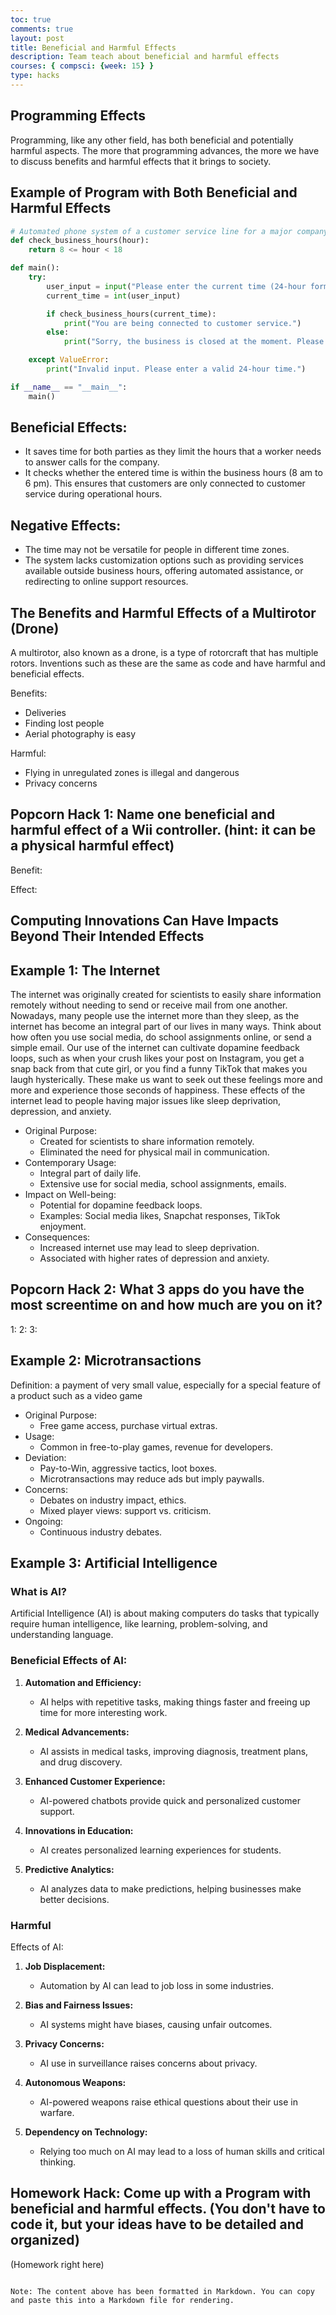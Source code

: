 ```yaml
---
toc: true
comments: true
layout: post
title: Beneficial and Harmful Effects
description: Team teach about beneficial and harmful effects
courses: { compsci: {week: 15} }
type: hacks
---
```


## Programming Effects

Programming, like any other field, has both beneficial and potentially harmful aspects. The more that programming advances, the more we have to discuss benefits and harmful effects that it brings to society.

## Example of Program with Both Beneficial and Harmful Effects

```python
# Automated phone system of a customer service line for a major company
def check_business_hours(hour):
    return 8 <= hour < 18

def main():
    try:
        user_input = input("Please enter the current time (24-hour format, e.g., 14 for 2:00 PM): ")
        current_time = int(user_input)

        if check_business_hours(current_time):
            print("You are being connected to customer service.")
        else:
            print("Sorry, the business is closed at the moment. Please call back during business hours (8 am to 6 pm).")

    except ValueError:
        print("Invalid input. Please enter a valid 24-hour time.")

if __name__ == "__main__":
    main()
```

## Beneficial Effects:
- It saves time for both parties as they limit the hours that a worker needs to answer calls for the company.
- It checks whether the entered time is within the business hours (8 am to 6 pm). This ensures that customers are only connected to customer service during operational hours.

## Negative Effects:
- The time may not be versatile for people in different time zones.
- The system lacks customization options such as providing services available outside business hours, offering automated assistance, or redirecting to online support resources.

## The Benefits and Harmful Effects of a Multirotor (Drone)

A multirotor, also known as a drone, is a type of rotorcraft that has multiple rotors. Inventions such as these are the same as code and have harmful and beneficial effects.

Benefits:
- Deliveries
- Finding lost people
- Aerial photography is easy

Harmful:
- Flying in unregulated zones is illegal and dangerous
- Privacy concerns

## Popcorn Hack 1: Name one beneficial and harmful effect of a Wii controller. (hint: it can be a physical harmful effect)

Benefit:

Effect:

## Computing Innovations Can Have Impacts Beyond Their Intended Effects

## Example 1: The Internet

The internet was originally created for scientists to easily share information remotely without needing to send or receive mail from one another. Nowadays, many people use the internet more than they sleep, as the internet has become an integral part of our lives in many ways. Think about how often you use social media, do school assignments online, or send a simple email. Our use of the internet can cultivate dopamine feedback loops, such as when your crush likes your post on Instagram, you get a snap back from that cute girl, or you find a funny TikTok that makes you laugh hysterically. These make us want to seek out these feelings more and more and experience those seconds of happiness. These effects of the internet lead to people having major issues like sleep deprivation, depression, and anxiety.

- Original Purpose:
  - Created for scientists to share information remotely.
  - Eliminated the need for physical mail in communication.
- Contemporary Usage:
  - Integral part of daily life.
  - Extensive use for social media, school assignments, emails.
- Impact on Well-being:
  - Potential for dopamine feedback loops.
  - Examples: Social media likes, Snapchat responses, TikTok enjoyment.
- Consequences:
  - Increased internet use may lead to sleep deprivation.
  - Associated with higher rates of depression and anxiety.

## Popcorn Hack 2: What 3 apps do you have the most screentime on and how much are you on it?

1:
2:
3:

## Example 2: Microtransactions

Definition: a payment of very small value, especially for a special feature of a product such as a video game

- Original Purpose:
  - Free game access, purchase virtual extras.
- Usage:
  - Common in free-to-play games, revenue for developers.
- Deviation:
  - Pay-to-Win, aggressive tactics, loot boxes.
  - Microtransactions may reduce ads but imply paywalls.
- Concerns:
  - Debates on industry impact, ethics.
  - Mixed player views: support vs. criticism.
- Ongoing:
  - Continuous industry debates.

## Example 3: Artificial Intelligence

### What is AI?

Artificial Intelligence (AI) is about making computers do tasks that typically require human intelligence, like learning, problem-solving, and understanding language.

### Beneficial Effects of AI:

1. **Automation and Efficiency:**
   - AI helps with repetitive tasks, making things faster and freeing up time for more interesting work.

2. **Medical Advancements:**
   - AI assists in medical tasks, improving diagnosis, treatment plans, and drug discovery.

3. **Enhanced Customer Experience:**
   - AI-powered chatbots provide quick and personalized customer support.

4. **Innovations in Education:**
   - AI creates personalized learning experiences for students.

5. **Predictive Analytics:**
   - AI analyzes data to make predictions, helping businesses make better decisions.

### Harmful

 Effects of AI:

1. **Job Displacement:**
   - Automation by AI can lead to job loss in some industries.

2. **Bias and Fairness Issues:**
   - AI systems might have biases, causing unfair outcomes.

3. **Privacy Concerns:**
   - AI use in surveillance raises concerns about privacy.

4. **Autonomous Weapons:**
   - AI-powered weapons raise ethical questions about their use in warfare.

5. **Dependency on Technology:**
   - Relying too much on AI may lead to a loss of human skills and critical thinking.

## Homework Hack: Come up with a Program with beneficial and harmful effects. (You don't have to code it, but your ideas have to be detailed and organized)

(Homework right here)
```

Note: The content above has been formatted in Markdown. You can copy and paste this into a Markdown file for rendering.